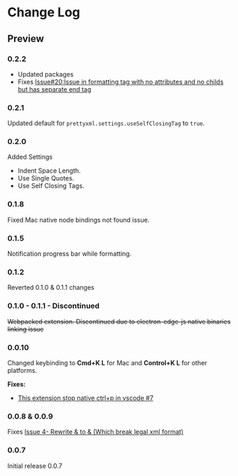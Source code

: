 # Change Log

## Preview

### 0.2.2

- Updated packages
- Fixes [Issue#20:Issue in formatting tag with no attributes and no childs but has separate end tag](https://github.com/pmahend1/PrettyXML/issues/20)

### 0.2.1 

Updated default for `prettyxml.settings.useSelfClosingTag` to `true`.  

### 0.2.0

Added Settings 
 - Indent Space Length.
 - Use Single Quotes.
 - Use Self Closing Tags.

### 0.1.8

Fixed Mac native node bindings not found issue.

### 0.1.5

Notification progress bar while formatting.

### 0.1.2

Reverted 0.1.0 & 0.1.1 changes

### 0.1.0 - 0.1.1 - Discontinued

~~Webpacked extension.
Discontinued due to electron-edge-js native binaries linking issue~~

### 0.0.10

Changed keybinding to **Cmd+K L** for Mac and **Control+K L** for other platforms.

**Fixes:**

- [This extension stop native ctrl+p in vscode #7](https://github.com/pmahend1/PrettyXML/issues/7)  

### 0.0.8 & 0.0.9

Fixes [Issue 4- Rewrite &amp; to & (Which break legal xml format)](https://github.com/pmahend1/PrettyXML/issues/4)

### 0.0.7

Initial release 0.0.7
